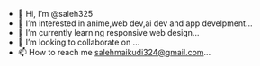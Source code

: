 - 👋 Hi, I’m @saleh325
- 👀 I’m interested in anime,web dev,ai dev and app develpment...
- 🌱 I’m currently learning responsive web design...
- 💞️ I’m looking to collaborate on ...
- 📫 How to reach me salehmaikudi324@gmail.com...

<!---
saleh325/saleh325 is a ✨ special ✨ repository because its `README.md` (this file) appears on your GitHub profile.
You can click the Preview link to take a look at your changes.
--->
